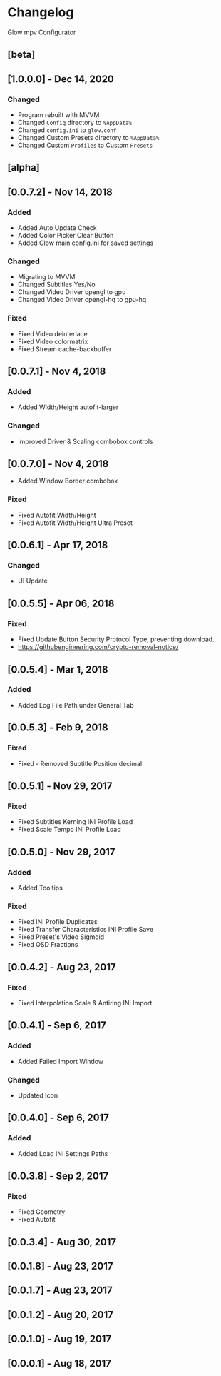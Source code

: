 # Changelog

Glow mpv Configurator

## [beta]

## [1.0.0.0] - Dec 14, 2020
### Changed
- Program rebuilt with MVVM
- Changed `Config` directory to `%AppData%`
- Changed `config.ini` to `glow.conf`
- Changed Custom Presets directory to `%AppData%`
- Changed Custom `Profiles` to Custom `Presets`


## [alpha]

## [0.0.7.2] - Nov 14, 2018
### Added
- Added Auto Update Check
- Added Color Picker Clear Button
- Added Glow main config.ini for saved settings

### Changed
- Migrating to MVVM
- Changed Subtitles Yes/No
- Changed Video Driver opengl to gpu
- Changed Video Driver opengl-hq to gpu-hq

### Fixed
- Fixed Video deinterlace
- Fixed Video colormatrix
- Fixed Stream cache-backbuffer

## [0.0.7.1] - Nov 4, 2018
### Added
- Added Width/Height autofit-larger

### Changed
- Improved Driver & Scaling combobox controls

## [0.0.7.0] - Nov 4, 2018
- Added Window Border combobox

### Fixed
- Fixed Autofit Width/Height
- Fixed Autofit Width/Height Ultra Preset

## [0.0.6.1] - Apr 17, 2018
### Changed
- UI Update

## [0.0.5.5] - Apr 06, 2018
### Fixed
- Fixed Update Button Security Protocol Type, preventing download. 
- https://githubengineering.com/crypto-removal-notice/

## [0.0.5.4] - Mar 1, 2018
### Added
- Added Log File Path under General Tab

## [0.0.5.3] - Feb 9, 2018
### Fixed
- Fixed - Removed Subtitle Position decimal

## [0.0.5.1] - Nov 29, 2017
### Fixed
- Fixed Subtitles Kerning INI Profile Load
- Fixed Scale Tempo INI Profile Load

## [0.0.5.0] - Nov 29, 2017
### Added
- Added Tooltips

### Fixed
- Fixed INI Profile Duplicates
- Fixed Transfer Characteristics INI Profile Save
- Fixed Preset's Video Sigmoid
- Fixed OSD Fractions

## [0.0.4.2] - Aug 23, 2017
### Fixed
- Fixed Interpolation Scale & Antiring INI Import

## [0.0.4.1] - Sep 6, 2017
### Added
- Added Failed Import Window

### Changed
- Updated Icon

## [0.0.4.0] - Sep 6, 2017
### Added
- Added Load INI Settings Paths

## [0.0.3.8] - Sep 2, 2017
### Fixed
- Fixed Geometry
- Fixed Autofit

## [0.0.3.4] - Aug 30, 2017

## [0.0.1.8] - Aug 23, 2017

## [0.0.1.7] - Aug 23, 2017

## [0.0.1.2] - Aug 20, 2017

## [0.0.1.0] - Aug 19, 2017

## [0.0.0.1] - Aug 18, 2017
